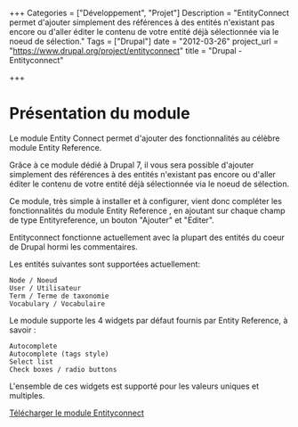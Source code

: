+++
Categories = ["Développement", "Projet"]
Description = "EntityConnect permet d'ajouter simplement des références à des entités n'existant pas encore ou d'aller éditer le contenu de votre entité déjà sélectionnée via le noeud de sélection."
Tags = ["Drupal"]
date = "2012-03-26"
project_url = "https://www.drupal.org/project/entityconnect"
title = "Drupal - Entityconnect"

+++

# Présentation du module

Le module Entity Connect permet d'ajouter des fonctionnalités au célèbre module Entity Reference.

Grâce à ce module dédié à Drupal 7, il vous sera possible d'ajouter simplement des références à des entités n'existant pas encore ou d'aller éditer le contenu de votre entité déjà sélectionnée via le noeud de sélection.

Ce module, très simple à installer et à configurer, vient donc compléter les fonctionnalités du module  Entity Reference  , en ajoutant sur chaque champ de type Entityreference, un bouton "Ajouter" et "Editer".

Entityconnect fonctionne actuellement avec la plupart des entités du coeur de Drupal hormi les commentaires.

Les entités suivantes sont supportées actuellement:

    Node / Noeud
    User / Utilisateur
    Term / Terme de taxonomie
    Vocabulary / Vocabulaire

Le module supporte les 4 widgets par défaut fournis par Entity Reference, à savoir :

    Autocomplete
    Autocomplete (tags style)
    Select list
    Check boxes / radio buttons

L'ensemble de ces widgets est supporté pour les valeurs uniques et multiples.

[Télécharger le module Entityconnect](https://www.drupal.org/project/entityconnect)
